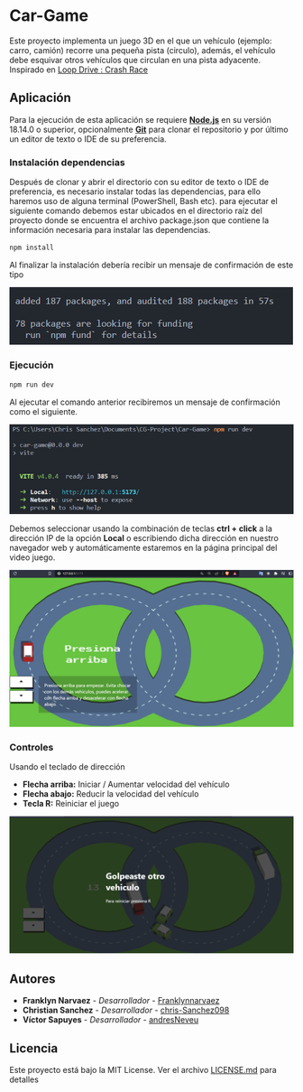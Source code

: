 # Car-Game

Este proyecto implementa un juego 3D en el que un vehículo (ejemplo: carro, camión) recorre una pequeña pista (circulo), además, el vehículo debe esquivar otros vehículos que circulan en una pista adyacente. Inspirado en [Loop Drive : Crash Race](https://apps.apple.com/us/app/loop-drive-crash-race/id992442150)

## Aplicación

Para la ejecución de esta aplicación se requiere **[Node.js](https://nodejs.org/es/)** en su versión 18.14.0 o superior, opcionalmente **[Git](https://git-scm.com/downloads)** para clonar el repositorio y por último un editor de texto o IDE de su preferencia.

### Instalación dependencias

Después de clonar y abrir el directorio con su editor de texto o IDE de preferencia, es necesario instalar todas las dependencias, para ello haremos uso de alguna terminal (PowerShell, Bash etc). para ejecutar el siguiente comando debemos estar ubicados en el directorio raíz del proyecto donde se encuentra el archivo package.json que contiene la información necesaria para instalar las dependencias.

```bash
npm install
```

Al finalizar la instalación debería recibir un mensaje de confirmación de este tipo

<img src="public\confirmation.png" alt="Alt text" title="Confirmación">

### Ejecución

```bash
npm run dev
```

Al ejecutar el comando anterior recibiremos un mensaje de confirmación como el siguiente.

<img src="public\Run.png" alt="Alt text" title="Run">

Debemos seleccionar usando la combinación de teclas **ctrl + click** a la dirección IP de la opción **Local** o escribiendo dicha dirección en nuestro navegador web y automáticamente estaremos en la página principal del video juego.

<img src="public\Start.png" alt="Alt text" title="Start">

### Controles

Usando el teclado de dirección

- **Flecha arriba:** Iniciar / Aumentar velocidad del vehículo
- **Flecha abajo:** Reducir la velocidad del vehículo
- **Tecla R:** Reiniciar el juego

<img src="public\crash.png" alt="Alt text" title="Crash">

## Autores

- **Franklyn Narvaez** - _Desarrollador_ - [Franklynnarvaez](https://github.com/Franklynnarvaez)
- **Christian Sanchez** - _Desarrollador_ - [chris-Sanchez098](https://github.com/chris-Sanchez098)
- **Víctor Sapuyes** - _Desarrollador_ - [andresNeveu](https://github.com/andresNeveu)

## Licencia

Este proyecto está bajo la MIT License. Ver el archivo [LICENSE.md](LICENSE.md) para detalles
